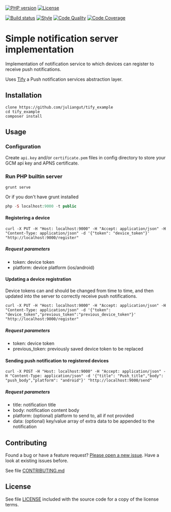 [![PHP version](https://img.shields.io/badge/PHP-%3E%3D5.6-8892BF.svg?style=flat-square)](http://php.net)
[![License](https://img.shields.io/github/license/juliangut/tify_example.svg?style=flat-square)](https://github.com//tify_example/blob/master/LICENSE)

[![Build status](https://img.shields.io/travis/juliangut/tify_example.svg?style=flat-square)](https://travis-ci.org/juliangut/tify_example)
[![Style](https://styleci.io/repos/59372625/shield)](https://styleci.io/repos/59372625)
[![Code Quality](https://img.shields.io/scrutinizer/g/juliangut/tify_example.svg?style=flat-square)](https://scrutinizer-ci.com/g/juliangut/tify_example)
[![Code Coverage](https://img.shields.io/coveralls/juliangut/tify_example.svg?style=flat-square)](https://coveralls.io/github/juliangut/tify_example)

# Simple notification server implementation

Implementation of notification service to which devices can register to receive push notifications.

Uses [Tify](https://github.com/juliangut/tify) a Push notification services abstraction layer.

## Installation

```
clone https://github.com/juliangut/tify_example
cd tify_example
composer install
```

## Usage

### Configuration

Create `api.key` and/or `certificate.pem` files in config directory to store your GCM api key and APNS certificate.

### Run PHP builtin server

```
grunt serve
```

Or if you don't have grunt installed

```php
php -S localhost:9000 -t public
```

#### Registering a device

```
curl -X PUT -H "Host: localhost:9000" -H "Accept: application/json" -H "Content-Type: application/json" -d '{"token": "device_token"}' "http://localhost:9000/register"
```

##### Request parameters

* token: device token
* platform: device platform (ios/android)

#### Updating a device registration

Device tokens can and should be changed from time to time, and then updated into the server to correctly receive push notifications.

```
curl -X PUT -H "Host: localhost:9000" -H "Accept: application/json" -H "Content-Type: application/json" -d '{"token": "device_token","previous_token":"previous_device_token"}' "http://localhost:9000/register"
```

##### Request parameters

* token: device token
* previous_token: previously saved device token to be replaced

#### Sending push notification to registered devices

```
curl -X POST -H "Host: localhost:9000" -H "Accept: application/json" -H "Content-Type: application/json" -d '{"title": "Push_title","body": "push_body","platform": "android"}' "http://localhost:9000/send"
```

##### Request parameters

* title: notification title
* body: notification content body
* platform: (optional) platform to send to, all if not provided
* data: (optional) key/value array of extra data to be appended to the notification

## Contributing

Found a bug or have a feature request? [Please open a new issue](https://github.com/juliangut/tify_example/issues). Have a look at existing issues before.

See file [CONTRIBUTING.md](https://github.com/juliangut/tify_example/blob/master/CONTRIBUTING.md)

## License

See file [LICENSE](https://github.com/juliangut/tify_example/blob/master/LICENSE) included with the source code for a copy of the license terms.
